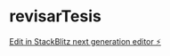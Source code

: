 # revisarTesis

[Edit in StackBlitz next generation editor ⚡️](https://stackblitz.com/~/github.com/RodolfoMarinero/revisarTesis)